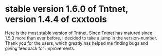 stable version 1.6.0 of Tntnet, version 1.4.4 of cxxtools
=========================================================


Here is the most stable version of Tntnet. Since Tntnet has matured since
1.5.3 more than ever before, I decided to take a jump in the version-number.
Thank you for the users, which greatly has helped me finding bugs and giving
feedback for improvements.

